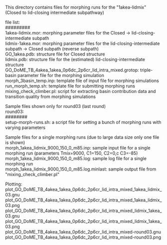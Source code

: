 This directory contains files for morphing runs for the "1akea-lidmix" (Closed to lid-closing intermediate subpathway)  

file list:   
#########  
1akea-lidmix.mor: morphing parameter files for the Closed -> lid-closing-intermediate subpath  
lidmix-1akea.mor: morphing parameter files for the lid-closing-intermediate subpath -> Closed subpath (reverse subpath)  
GO_1akea.pdb: structure file for Closed structure  
lidmix.pdb: structure file for the (estimated) lid-closing-intermediate structure  
GO_DoME_TB_4akea_1akea_0p6dc_2p6cr_lid_intra_mixed.grotop: triple-basin parameter file for the morphing simulation  
morph_3basin_temp.inp: template file of input file for morphing simulations  
run_morph_temp.sh: template file for submitting morphing runs  
mixing_check_climber.pl: script for extracting basin contribution data and transition quality from morphing simulations  

Sample files shown only for round03 (last round)  
round03:  
########  
setup-morph-runs.sh: a script file for setting a bunch of morphing runs with varying parameters  

Sample files for a single morphing runs (due to large data size only one file is shown)  
morph_1akea_lidmix_9000_150_0_m85.inp: sample input file for a single morphing run (parameters Tmix=9000, C1=150, C2=0,c C3=-85)  
morph_1akea_lidmix_9000_150_0_m85.log: sample log file for a single morphing run  
morph_1akea_lidmix_9000_150_0_m85.log.minlast: sample output file from "mixing_check_climber.pl"  

Plotting:  
plot_GO_DoME_TB_4akea_1akea_0p6dc_2p6cr_lid_intra_mixed_1akea_lidmix_03.gnu  
plot_GO_DoME_TB_4akea_1akea_0p6dc_2p6cr_lid_intra_mixed_1akea_lidmix_03.png  
plot_GO_DoME_TB_4akea_1akea_0p6dc_2p6cr_lid_intra_mixed_lidmix_1akea_03.gnu  
plot_GO_DoME_TB_4akea_1akea_0p6dc_2p6cr_lid_intra_mixed_lidmix_1akea_03.png  
plot_GO_DoME_TB_4akea_1akea_0p6dc_2p6cr_lid_intra_mixed-round03.gnu  
plot_GO_DoME_TB_4akea_1akea_0p6dc_2p6cr_lid_intra_mixed-round03.png  

